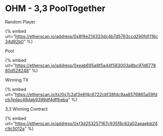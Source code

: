 # OHM - 3,3 PoolTogether

Random Player

{% embed url="https://etherscan.io/address/0x8f8e214333dc4b7d5763ccd290fd1116c34d92b0" %}

Pool

{% embed url="https://etherscan.io/address/0xeab695a8f5a44f583003a8bc97d677880d528248" %}

Winning TX

{% embed url="https://etherscan.io/tx/0x7c2af3e6f4c6722cbf38fdc9aa6576865a59fdcb7edac48dab9399df4dffbeba" %}

3,3 Winning Contract

{% embed url="https://etherscan.io/address/0xf3d253257167c935f8c62a02aeaebb24c9c5012a" %}
